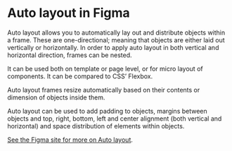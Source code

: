 # Auto layout in Figma

Auto layout allows you to automatically lay out and distribute objects within a frame. These are one-directional; meaning that objects are either laid out vertically or horizontally. In order to apply auto layout in both vertical and horizontal direction, frames can be nested.

It can be used both on template or page level, or for micro layout of components. It can be compared to CSS’ Flexbox.

Auto layout frames resize automatically based on their contents or dimension of objects inside them.

Auto layout can be used to add padding to objects, margins between objects and top, right, bottom, left and center alignment (both vertical and horizontal) and space distribution of elements within objects.

[See the Figma site for more on Auto layout](https://www.figma.com/blog/announcing-auto-layout/).
